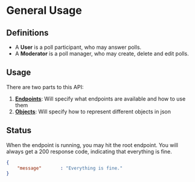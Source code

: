 # General Usage

## Definitions

+ A **User** is a poll participant, who may answer polls.
+ A **Moderator** is a poll manager, who may create, delete and edit polls.

## Usage

There are two parts to this API:

1. __[Endpoints](APIv1.Endpoints)__: Will specify what endpoints are available and how to use them
2. __[Objects](APIv1.Objects)__: Will specify how to represent different objects in json

## Status

When the endpoint is running, you may hit the root endpoint. You will always get a 200 response
code, indicating that everything is fine.

```json
{
    "message"       : "Everything is fine."
}
```
